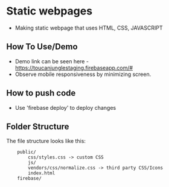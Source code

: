 # Static webpages

* Making static webpage that uses HTML, CSS, JAVASCRIPT

## How To Use/Demo

* Demo link can be seen here - https://toucanjunglestaging.firebaseapp.com/#
* Observe mobile responsiveness by minimizing screen.

## How to push code

* Use 'firebase deploy' to deploy changes

## Folder Structure

The file structure looks like this:
```
    public/
        css/styles.css -> custom CSS
        js/
        vendors/css/normalize.css -> third party CSS/Icons
        index.html
    firebase/
```
